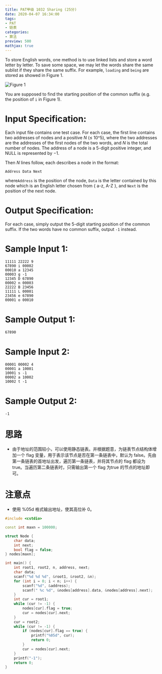 ```yaml
---
title: PAT甲级 1032 Sharing (25分)
date: 2020-04-07 16:34:00
tags: 
- PAT
- 链表
categories: 
- 算法
preview: 500
mathjax: true
---
```


To store English words, one method is to use linked lists and store a word letter by letter. To save some space, we may let the words share the same sublist if they share the same suffix. For example, `loading` and `being` are stored as showed in Figure 1.

![Figure 1](../images/image-A1032.jpg)

You are supposed to find the starting position of the common suffix (e.g. the position of `i` in Figure 1).

# Input Specification:

Each input file contains one test case. For each case, the first line contains two addresses of nodes and a positive *N* (≤ 10^5), where the two addresses are the addresses of the first nodes of the two words, and *N* is the total number of nodes. The address of a node is a 5-digit positive integer, and NULL is represented by −1.

Then *N* lines follow, each describes a node in the format:

```
Address Data Next
```

where`Address` is the position of the node, `Data` is the letter contained by this node which is an English letter chosen from { a-z, A-Z }, and `Next` is the position of the next node.

# Output Specification:

For each case, simply output the 5-digit starting position of the common suffix. If the two words have no common suffix, output `-1` instead.

# Sample Input 1:

```in
11111 22222 9
67890 i 00002
00010 a 12345
00003 g -1
12345 D 67890
00002 n 00003
22222 B 23456
11111 L 00001
23456 e 67890
00001 o 00010
```

# Sample Output 1:

```out
67890
```

# Sample Input 2:

```in
00001 00002 4
00001 a 10001
10001 s -1
00002 a 10002
10002 t -1
```

# Sample Output 2:

```out
-1
```

# 思路

- 由于地址的范围较小，可以使用静态链表。并根据题意，为链表节点结构体增加一个 flag 变量，用于表示该节点是否在第一条链表中，默认为 false。先由第一条链表的首地址出发，遍历第一条链表，并将其节点的 flag 都设为 true。当遍历第二条链表时，只需输出第一个 flag 为true 的节点的地址即可。

# 注意点

- 使用 %05d 格式输出地址，使其高位补 0。

```cpp
#include <cstdio>

const int maxn = 100000;

struct Node {
    char data;
    int next;
    bool flag = false;
} nodes[maxn];

int main() {
    int root1, root2, n, address, next;
    char data;
    scanf("%d %d %d", &root1, &root2, &n);
    for (int i = 0; i < n; i++) {
        scanf("%d", &address);
        scanf(" %c %d", &nodes[address].data, &nodes[address].next);
    }
    int cur = root1;
    while (cur != -1) {
        nodes[cur].flag = true;
        cur = nodes[cur].next;
    }
    cur = root2;
    while (cur != -1) {
        if (nodes[cur].flag == true) {
            printf("%05d", cur);
            return 0;
        }
        cur = nodes[cur].next;
    }
    printf("-1");
    return 0;
}
```

